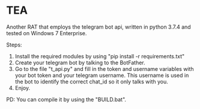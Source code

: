# TEA
Another RAT that employs the telegram bot api, written in python 3.7.4 and tested on Windows 7 Enterprise.

Steps:
1. Install the required modules by using "pip install -r requirements.txt"
2. Create your telegram bot by talking to the BotFather.
3. Go to the file "t_api.py" and fill in the token and username variables with your bot token and your telegram username. This username is used in the bot to identify the correct chat_id so it only talks with you.
4. Enjoy.

PD: You can compile it by using the "BUILD.bat".

